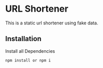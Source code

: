 # URL Shortener
This is a static url shortener using fake data.

## Installation

Install all Dependencies
```
npm install or npm i
```
